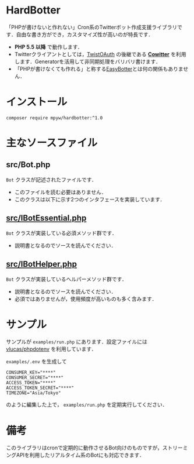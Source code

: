 # HardBotter

「PHPが書けないと作れない」Cron系のTwitterボット作成支援ライブラリです．自由な書き方ができ，カスタマイズ性が高いのが特長です．

- **PHP 5.5 以降** で動作します．
- Twitterクライアントとしては，[TwistOAuth](https://github.com/mpyw/TwistOAuth) の後継である **[Cowitter](https://github.com/mpyw/cowitter)** を利用します．Generatorを活用して非同期処理をバリバリ書けます．
- 「PHPが書けなくても作れる」と称する[EasyBotter](http://pha22.net/twitterbot/)とは何の関係もありません．  

# インストール

`composer require mpyw/hardbotter:^1.0`

# 主なソースファイル

## src/Bot.php

`Bot` クラスが記述されたファイルです．

- このファイルを読む必要はありません．
- このクラスは以下に示す2つのインタフェースを実装しています．

## [src/IBotEssential.php](https://github.com/mpyw/HardBotter/blob/master/src/IBotEssential.php)

`Bot` クラスが実装している必須メソッド群です．

- 説明書となるのでソースを読んでください．

## [src/IBotHelper.php](https://github.com/mpyw/HardBotter/blob/master/src/IBotHelper.php)

`Bot` クラスが実装しているヘルパーメソッド群です．

- 説明書となるのでソースを読んでください．
- 必須ではありませんが，使用頻度が高いものも多く含みます．

# サンプル

サンプルが `examples/run.php` にあります．設定ファイルには [vlucas/phpdotenv](https://github.com/vlucas/phpdotenv) を利用しています．

`examples/.env` を生成して

```
CONSUMER_KEY="****"
CONSUMER_SECRET="****"
ACCESS_TOKEN="****"
ACCESS_TOKEN_SECRET="****"
TIMEZONE="Asia/Tokyo"
```

のように編集した上で， `examples/run.php` を定期実行してください．  

# 備考

このライブラリはcronで定期的に動作させるBot向けのものですが，ストリーミングAPIを利用したリアルタイム系のBotにも対応できます．
